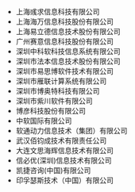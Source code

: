 - 上海彧求信息科技有限公司
- 上海海万信息科技股份有限公司
- 上海易立德信息技术股份有限公司
- 广州赛意信息科技股份有限公司
- 深圳中科软科技信息系统有限公司
- 深圳市法本信息技术股份有限公司
- 深圳市易思博软件技术有限公司
- 深圳市雁联计算系统有限公司
- 深圳市博奥特科技有限公司
- 深圳市紫川软件有限公司
- 博彦科技股份有限公司
- 中软国际有限公司
- 软通动力信息技术（集团）有限公司
- 武汉佰钧成技术有限责任公司
- 大连文思海辉信息技术有限公司
- 信必优(深圳)信息技术有限公司
- 凯捷咨询(中国)有限公司
- 印孚瑟斯技术（中国）有限公司
